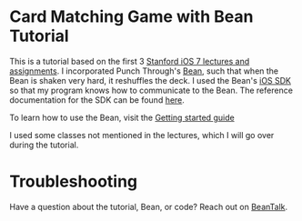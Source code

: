 # Card Matching Game with Bean Tutorial
This is a tutorial based on the first 3 [Stanford iOS 7 lectures and assignments](https://www.youtube.com/watch?v=ZqKbN_C4Yvg&list=PL9qPUrlLU4jSlonxFqhWKBu2c_sWY-mzg&index=1). I incorporated Punch Through's [Bean](https://punchthrough.com/bean-from-wireframe), such that when the Bean is shaken very hard, it reshuffles the deck.  I used the Bean's [iOS SDK](https://github.com/PunchThrough/Bean-iOS-OSX-SDK) so that my program knows how to communicate to the Bean.  The reference documentation for the SDK can be found [here](https://punchthrough.com/files/bean/sdk-docs/index.html).

To learn how to use the Bean, visit the [Getting started guide](#)

I used some classes not mentioned in the lectures, which I will go over during the tutorial. 

# Troubleshooting
Have a question about the tutorial, Bean, or code?  Reach out on [BeanTalk](beantalk.punchthrough.com).  